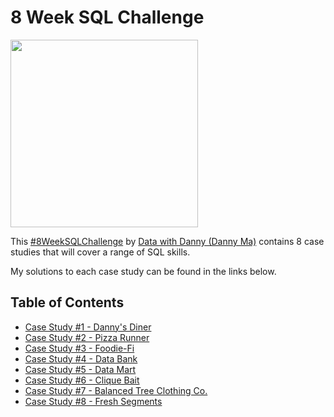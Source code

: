 # 8 Week SQL Challenge

<img src="https://github.com/SophiaTulip/8_Week_SQL_Challenge/assets/157422079/f9b7458e-9425-4834-ba2a-af83687aaeda" width="300"/>

This [#8WeekSQLChallenge](https://8weeksqlchallenge.com/) by [Data with Danny (Danny Ma)](https://www.linkedin.com/in/datawithdanny) contains 8 case studies that will cover a range of SQL skills.

My solutions to each case study can be found in the links below.

## Table of Contents

- [Case Study #1 - Danny's Diner](https://github.com/SophiaTulip/8_Week_SQL_Challenge/blob/main/Case%20Study%20%231%20-%20Danny's%20Diner/Solutions)
- [Case Study #2 - Pizza Runner](https://github.com/SophiaTulip/8_Week_SQL_Challenge/blob/main/Case%20Study%20%232%20-%20Pizza%20Runner/Solutions)
- [Case Study #3 - Foodie-Fi](https://github.com/SophiaTulip/8_Week_SQL_Challenge/blob/main/Case%20Study%20%233%20-%20Foodie-Fi/Solutions)
- [Case Study #4 - Data Bank](https://github.com/SophiaTulip/8_Week_SQL_Challenge/blob/main/Case%20Study%20%234%20-%20Data%20Bank/Solutions)
- [Case Study #5 - Data Mart](https://github.com/SophiaTulip/8_Week_SQL_Challenge/blob/main/Case%20Study%20%235%20-%20Data%20Mart/Solutions)
- [Case Study #6 - Clique Bait](https://github.com/SophiaTulip/8_Week_SQL_Challenge/blob/main/Case%20Study%20%236%20-%20Clique%20Bait/Solutions)
- [Case Study #7 - Balanced Tree Clothing Co.](https://github.com/SophiaTulip/8_Week_SQL_Challenge/blob/main/Case%20Study%20%237%20-%20Balanced%20Tree%20Clothing%20Co./Solutions)
- [Case Study #8 - Fresh Segments](https://github.com/SophiaTulip/8_Week_SQL_Challenge/blob/main/Case%20Study%20%238%20-%20Fresh%20Segments/Solutions)
